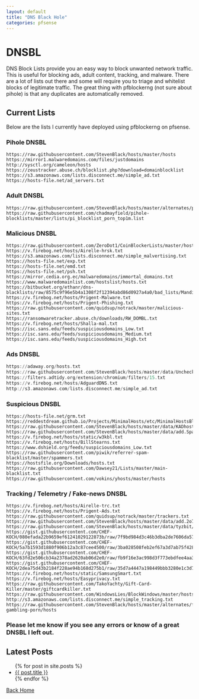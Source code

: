 ```yaml
---
layout: default
title: "DNS Black Hole"
categories: pfsense
---
```


# DNSBL

DNS Block Lists provide you an easy way to block unwanted network traffic. This is useful for blocking ads, adult content, tracking, and malware. There are a lot of lists out there and some will require you to triage and whitelist blocks of legitimate traffic. The great thing with pfblockerng (not sure about pihole) is that any duplicates are automatically removed.   

## Current Lists

Below are the lists I currently have deployed using pfblockerng on pfsense.

### Pihole DNSBL
```pihole
https://raw.githubusercontent.com/StevenBlack/hosts/master/hosts
https://mirror1.malwaredomains.com/files/justdomains
http://sysctl.org/cameleon/hosts
https://zeustracker.abuse.ch/blocklist.php?download=domainblocklist
https://s3.amazonaws.com/lists.disconnect.me/simple_ad.txt
https://hosts-file.net/ad_servers.txt
```
### Adult DNSBL
```adult
https://raw.githubusercontent.com/StevenBlack/hosts/master/alternates/porn/hosts
https://raw.githubusercontent.com/chadmayfield/pihole-blocklists/master/lists/pi_blocklist_porn_top1m.list
```
### Malicious DNSBL
```Malicious
https://raw.githubusercontent.com/ZeroDot1/CoinBlockerLists/master/hosts
https://v.firebog.net/hosts/Airelle-hrsk.txt
https://s3.amazonaws.com/lists.disconnect.me/simple_malvertising.txt
https://hosts-file.net/exp.txt
https://hosts-file.net/emd.txt
https://hosts-file.net/psh.txt
https://mirror.cedia.org.ec/malwaredomains/immortal_domains.txt
https://www.malwaredomainlist.com/hostslist/hosts.txt
https://bitbucket.org/ethanr/dns-blacklists/raw/8575c9f96e5b4a1308f2f12394abd86d0927a4a0/bad_lists/Mandiant_APT1_Report_Appendix_D.txt
https://v.firebog.net/hosts/Prigent-Malware.txt
https://v.firebog.net/hosts/Prigent-Phishing.txt
https://raw.githubusercontent.com/quidsup/notrack/master/malicious-sites.txt
https://ransomwaretracker.abuse.ch/downloads/RW_DOMBL.txt
https://v.firebog.net/hosts/Shalla-mal.txt
https://isc.sans.edu/feeds/suspiciousdomains_Low.txt
https://isc.sans.edu/feeds/suspiciousdomains_Medium.txt
https://isc.sans.edu/feeds/suspiciousdomains_High.txt
```
### Ads DNSBL
```ads
https://adaway.org/hosts.txt
https://raw.githubusercontent.com/StevenBlack/hosts/master/data/UncheckyAds/hosts
https://filters.adtidy.org/extension/chromium/filters/15.txt
https://v.firebog.net/hosts/AdguardDNS.txt
http://s3.amazonaws.com/lists.disconnect.me/simple_ad.txt
```
### Suspicious DNSBL
```suspicious
https://hosts-file.net/grm.txt
https://reddestdream.github.io/Projects/MinimalHosts/etc/MinimalHostsBlocker/minimalhosts
https://raw.githubusercontent.com/StevenBlack/hosts/master/data/KADhosts/hosts
https://raw.githubusercontent.com/StevenBlack/hosts/master/data/add.Spam/hosts
https://v.firebog.net/hosts/static/w3kbl.txt
https://v.firebog.net/hosts/BillStearns.txt
https://www.dshield.org/feeds/suspiciousdomains_Low.txt
https://raw.githubusercontent.com/piwik/referrer-spam-blacklist/master/spammers.txt
https://hostsfile.org/Downloads/hosts.txt
https://raw.githubusercontent.com/Dawsey21/Lists/master/main-blacklist.txt
https://raw.githubusercontent.com/vokins/yhosts/master/hosts
```
### Tracking / Telemetry / Fake-news DNSBL
```ttfn
https://v.firebog.net/hosts/Airelle-trc.txt
https://v.firebog.net/hosts/Prigent-Ads.txt
https://raw.githubusercontent.com/quidsup/notrack/master/trackers.txt
https://raw.githubusercontent.com/StevenBlack/hosts/master/data/add.2o7Net/hosts
https://raw.githubusercontent.com/StevenBlack/hosts/master/data/tyzbit/hosts
https://gist.githubusercontent.com/CHEF-KOCH/080efada22b9659ef61241029122873b/raw/7f9bd984d3c46b3dba2de7606da579bc0ac6780c/Canvas%2520Font%2520Fingerprinting%2520pages%2520%255B2017%2520Edition%255D
https://gist.githubusercontent.com/CHEF-KOCH/5a7b1593d1880f906b12a3c87cee4500/raw/3ba028508feb2ef67a3d7ab75f428fd284223e8b/WebRTC%2520tracking%2520list%2520%255B2017%2520Edition%255D.txt
https://gist.githubusercontent.com/CHEF-KOCH/63fd2e506cb34a2378ad2620ab06d2e0/raw/fb9f16e3ac998d3f773ebdfee4aa3bfd10a5d763/Audio%2520fingerprint%2520pages%2520%255B2017%2520Edition.exe
https://gist.githubusercontent.com/CHEF-KOCH/2dea75d43b2184f228ae94b168d275b1/raw/35d7a4447a198449bbb3280e1c3d7a57517350de/Canvas%2520fingerprinting%2520pages%2520%255B2017%2520Edition%255D.exe
https://v.firebog.net/hosts/static/SamsungSmart.txt
https://v.firebog.net/hosts/Easyprivacy.txt
https://raw.githubusercontent.com/TakoYachty/Gift-Card-Killer/master/giftcardkiller.txt
https://raw.githubusercontent.com/WindowsLies/BlockWindows/master/hosts
http://s3.amazonaws.com/lists.disconnect.me/simple_tracking.txt
https://raw.githubusercontent.com/StevenBlack/hosts/master/alternates/fakenews-gambling-porn/hosts
```

### Please let me know if you see any errors or know of a great DNSBL I left out.

## Latest Posts

<ul>
  {% for post in site.posts %}
    <li>
      <a href="{{ post.url }}">{{ post.title }}</a>
    </li>
  {% endfor %}
</ul>


[Back Home](https://plaintoast.org)
